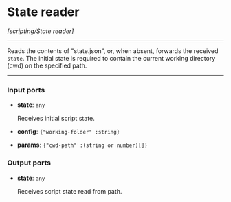 # State reader

_[scripting/State reader]_

---

Reads the contents of "state.json", or, when absent, forwards the received `state`. The initial state is required to contain the current working directory (cwd) on the specified path.  

---

### Input ports

* __state__: ` any `

    Receives initial script state.


* __config__: ` {"working-folder" :string} `


* __params__: ` {"cwd-path" :(string or number)[]} `

### Output ports

* __state__: ` any `

    Receives script state read from path.

